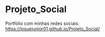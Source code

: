 # Projeto_Social
 Portfólio com minhas redes sociais: https://josuejunior01.github.io/Projeto_Social/
